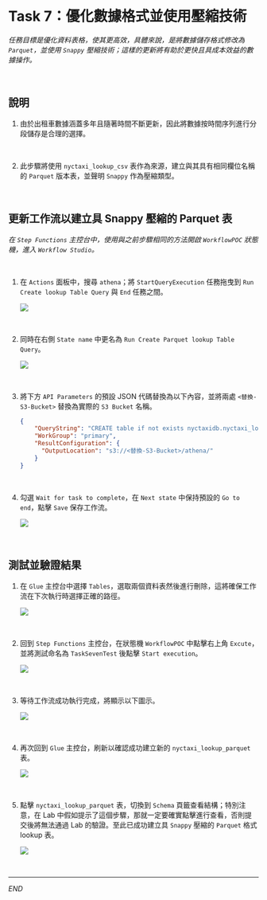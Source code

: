 # Task 7：優化數據格式並使用壓縮技術

_任務目標是優化資料表格，使其更高效，具體來說，是將數據儲存格式修改為 `Parquet`，並使用 `Snappy` 壓縮技術；這樣的更新將有助於更快且具成本效益的數據操作。_

<br>

## 說明

1. 由於出租車數據涵蓋多年且隨著時間不斷更新，因此將數據按時間序列進行分段儲存是合理的選擇。

<br>

2. 此步驟將使用 `nyctaxi_lookup_csv` 表作為來源，建立與其具有相同欄位名稱的 `Parquet` 版本表，並聲明 `Snappy` 作為壓縮類型。

<br>

## 更新工作流以建立具 Snappy 壓縮的 Parquet 表

_在 `Step Functions` 主控台中，使用與之前步驟相同的方法開啟 `WorkflowPOC` 狀態機，進入 `Workflow Studio`。_

<br>

1. 在 `Actions` 面板中，搜尋 `athena`；將 `StartQueryExecution` 任務拖曳到 `Run Create lookup Table Query` 與 `End` 任務之間。

    ![](images/img_106.png)

<br>

2. 同時在右側 `State name` 中更名為 `Run Create Parquet lookup Table Query`。

    ![](images/img_107.png)

<br>

3. 將下方 `API Parameters` 的預設 JSON 代碼替換為以下內容，並將兩處 `<替換-S3-Bucket>` 替換為實際的 `S3 Bucket` 名稱。

    ```json
    {
        "QueryString": "CREATE table if not exists nyctaxidb.nyctaxi_lookup_parquet WITH (format='PARQUET',parquet_compression='SNAPPY', external_location = 's3://<替換-S3-Bucket>/nyctaxidata/optimized-data-lookup/') AS SELECT locationid, borough, zone , service_zone , latitude ,longitude  FROM nyctaxidb.nyctaxi_lookup_csv",
        "WorkGroup": "primary",
        "ResultConfiguration": {
          "OutputLocation": "s3://<替換-S3-Bucket>/athena/"
        }
    }
    ```

<br>

4. 勾選 `Wait for task to complete`，在 `Next state` 中保持預設的 `Go to end`，點擊 `Save` 保存工作流。

    ![](images/img_108.png)

<br>

## 測試並驗證結果

1. 在 `Glue` 主控台中選擇 `Tables`，選取兩個資料表然後進行刪除，這將確保工作流在下次執行時選擇正確的路徑。

    ![](images/img_109.png)

<br>

2. 回到 `Step Functions` 主控台，在狀態機 `WorkflowPOC` 中點擊右上角 `Excute`，並將測試命名為 `TaskSevenTest` 後點擊 `Start execution`。

    ![](images/img_110.png)

<br>

3. 等待工作流成功執行完成，將顯示以下圖示。

    ![](images/img_111.png)

<br>

4. 再次回到 `Glue` 主控台，刷新以確認成功建立新的 `nyctaxi_lookup_parquet` 表。

    ![](images/img_112.png)

<br>

5. 點擊 `nyctaxi_lookup_parquet` 表，切換到 `Schema` 頁籤查看結構；特別注意，在 Lab 中假如提示了這個步驟，那就一定要確實點擊進行查看，否則提交後將無法通過 Lab 的驗證。至此已成功建立具 `Snappy` 壓縮的 `Parquet` 格式 lookup 表。

    ![](images/img_113.png)

<br>

___

_END_